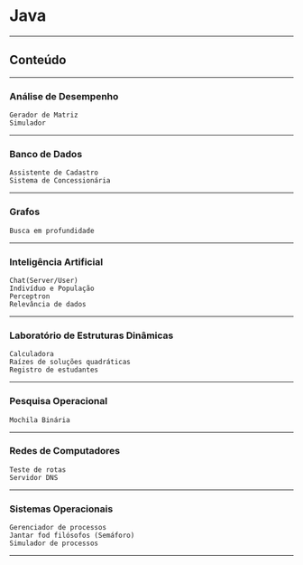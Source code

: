 # Java
---
## Conteúdo
---
  ### Análise de Desempenho
    Gerador de Matriz
    Simulador
***
  ### Banco de Dados
    Assistente de Cadastro
    Sistema de Concessionária
***    
  ### Grafos
    Busca em profundidade
***    
  ### Inteligência Artificial
    Chat(Server/User)
    Indivíduo e População
    Perceptron
    Relevância de dados
***    
  ### Laboratório de Estruturas Dinâmicas
    Calculadora
    Raízes de soluções quadráticas
    Registro de estudantes
***    
  ### Pesquisa Operacional
    Mochila Binária
***   
  ### Redes de Computadores
    Teste de rotas
    Servidor DNS
***    
  ### Sistemas Operacionais
    Gerenciador de processos
    Jantar fod filósofos (Semáforo)
    Simulador de processos
***

